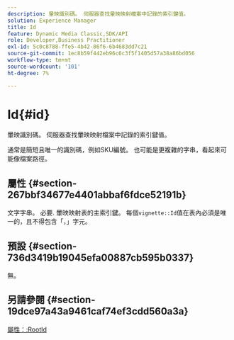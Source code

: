 ```yaml
---
description: 暈映識別碼。 伺服器查找暈映映射檔案中記錄的索引鍵值。
solution: Experience Manager
title: Id
feature: Dynamic Media Classic,SDK/API
role: Developer,Business Practitioner
exl-id: 5c0c8788-ffe5-4b42-86f6-6b4683dd7c21
source-git-commit: 1ec8b59f442eb96c6c3f5f1405d57a38a86bd056
workflow-type: tm+mt
source-wordcount: '101'
ht-degree: 7%

---
```


# Id{#id}

暈映識別碼。 伺服器查找暈映映射檔案中記錄的索引鍵值。

通常是簡短且唯一的識別碼，例如SKU編號。 也可能是更複雜的字串，看起來可能像檔案路徑。

## 屬性 {#section-267bbf34677e4401abbaf6fdce52191b}

文字字串。 必要. 暈映映射表的主索引鍵。 每個`vignette::Id`值在表內必須是唯一的，且不得包含「，」字元。

## 預設 {#section-736d3419b19045efa00887cb595b0337}

無。

## 另請參閱 {#section-19dce97a43a9461caf74ef3cdd560a3a}

[屬性：:RootId](../../../../../ir-api/material-cat/image-rendering-api-ref/c-ir-material-catalog/c-ir-attributes-reference/r-ir-rootid.md#reference-54b42b7125824be593378c1accb70d5a)
